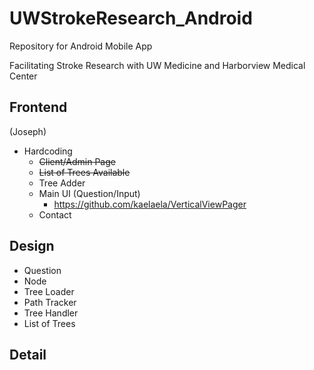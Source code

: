 # UWStrokeResearch_Android

Repository for Android Mobile App 

Facilitating Stroke Research with UW Medicine and Harborview Medical Center

## Frontend
(Joseph)

- Hardcoding 
  - ~~Client/Admin Page~~
  - ~~List of Trees Available~~
  - Tree Adder
  - Main UI (Question/Input)
    - https://github.com/kaelaela/VerticalViewPager
  - Contact

## Design

- Question
- Node
- Tree Loader
- Path Tracker
- Tree Handler
- List of Trees

## Detail

